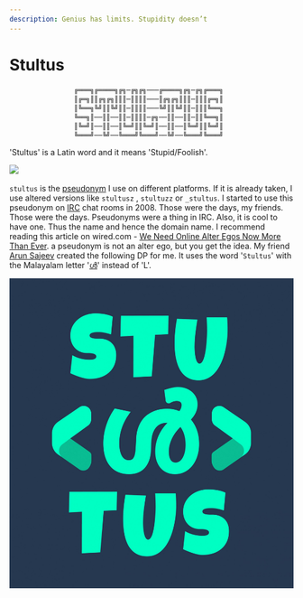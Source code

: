 ```yaml
---
description: Genius has limits. Stupidity doesn’t
---
```


# Stultus



```
                ╔═══╗╔════╗╔╗─╔╗╔╗───╔════╗╔╗─╔╗╔═══╗
                ║╔═╗║║╔╗╔╗║║║─║║║║───║╔╗╔╗║║║─║║║╔═╗║
                ║╚══╗╚╝║║╚╝║║─║║║║───╚╝║║╚╝║║─║║║╚══╗
                ╚══╗║──║║──║║─║║║║─╔╗──║║──║║─║║╚══╗║
                ║╚═╝║──║║──║╚═╝║║╚═╝║──║║──║╚═╝║║╚═╝║
                ╚═══╝──╚╝──╚═══╝╚═══╝──╚╝──╚═══╝╚═══╝
```

'Stultus' is a Latin word and it means 'Stupid/Foolish'.

![](.gitbook/assets/stultus\_definition.png)

`stultus` is the [pseudonym](https://en.wikipedia.org/wiki/Pseudonym) I use on different platforms. If it is already taken, I use altered versions like `stultusz` , `stultuzz` or `_stultus`. I started to use this pseudonym on [IRC](https://en.wikipedia.org/wiki/Internet\_Relay\_Chat) chat rooms in 2008. Those were the days, my friends. Those were the days. Pseudonyms were a thing in IRC. Also, it is cool to have one. Thus the name and hence the domain name. I recommend reading this article on wired.com - [We Need Online Alter Egos Now More Than Ever](https://www.wired.com/2014/04/why-we-need-online-alter-egos-now-more-than-ever/). a pseudonym is not an alter ego, but you get the idea. My friend [Arun Sajeev](https://inspiredmonster.com) created the following DP for me. It uses the word '`Stultus`' with the Malayalam letter '[ൾ](https://www.fileformat.info/info/unicode/char/0d7e/index.htm)' instead of 'L'.

![](.gitbook/assets/stultus.jpg)

&#x20;
